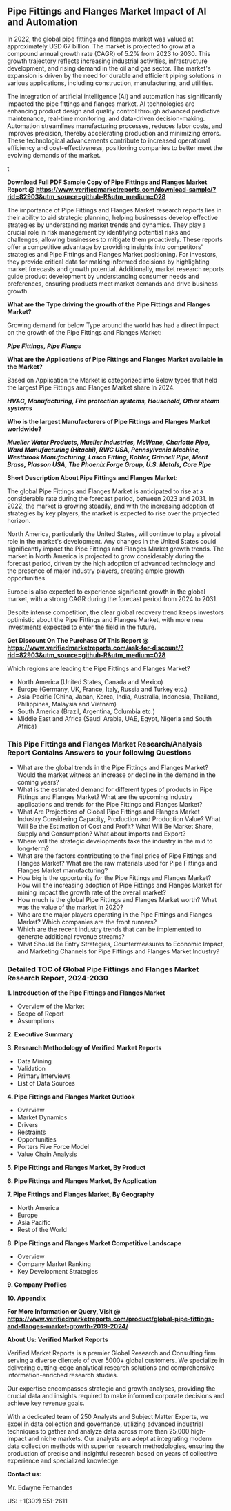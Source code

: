 <h2>Pipe Fittings and Flanges Market Impact of AI and Automation</h2><p>In 2022, the global pipe fittings and flanges market was valued at approximately USD 67 billion. The market is projected to grow at a compound annual growth rate (CAGR) of 5.2% from 2023 to 2030. This growth trajectory reflects increasing industrial activities, infrastructure development, and rising demand in the oil and gas sector. The market's expansion is driven by the need for durable and efficient piping solutions in various applications, including construction, manufacturing, and utilities.</p><p>The integration of artificial intelligence (AI) and automation has significantly impacted the pipe fittings and flanges market. AI technologies are enhancing product design and quality control through advanced predictive maintenance, real-time monitoring, and data-driven decision-making. Automation streamlines manufacturing processes, reduces labor costs, and improves precision, thereby accelerating production and minimizing errors. These technological advancements contribute to increased operational efficiency and cost-effectiveness, positioning companies to better meet the evolving demands of the market.</p>t</p><p id="" class=""><strong>Download Full PDF Sample Copy of Pipe Fittings and Flanges Market Report @ <a href="https://www.verifiedmarketreports.com/download-sample/?rid=82903&utm_source=github-R&utm_medium=028" target="_blank">https://www.verifiedmarketreports.com/download-sample/?rid=82903&utm_source=github-R&utm_medium=028</a></strong></p><p>The importance of&nbsp;Pipe Fittings and Flanges Market research reports lies in their ability to aid strategic planning, helping businesses develop effective strategies by understanding market trends and dynamics. They play a crucial role in risk management by identifying potential risks and challenges, allowing businesses to mitigate them proactively. These reports offer a competitive advantage by providing insights into competitors' strategies and Pipe Fittings and Flanges Market positioning. For investors, they provide critical data for making informed decisions by highlighting market forecasts and growth potential. Additionally, market research reports guide product development by understanding consumer needs and preferences, ensuring products meet market demands and drive business growth.</p><p><strong>What are the&nbsp;Type driving the growth of the Pipe Fittings and Flanges Market?</strong></p><p id="" class="">Growing demand for below Type around the world has had a direct impact on the growth of the Pipe Fittings and Flanges Market:</p><em><strong>Pipe Fittings, Pipe Flangs</strong></em></p><strong>What are the&nbsp;Applications&nbsp;of Pipe Fittings and Flanges Market available in the Market?</strong></p><p id="" class="">Based on Application the Market is categorized into Below types that held the largest Pipe Fittings and Flanges Market share In 2024.</p><em><strong>HVAC, Manufacturing, Fire protection systems, Household, Other steam systems</strong></em></p><strong>Who is the largest Manufacturers of Pipe Fittings and Flanges Market worldwide?</strong></p><p><em><strong>Mueller Water Products, Mueller Industries, McWane, Charlotte Pipe, Ward Manufacturing (Hitachi), RWC USA, Pennsylvania Machine, Westbrook Manufacturing, Lasco Fitting, Kohler, Grinnell Pipe, Merit Brass, Plasson USA, The Phoenix Forge Group, U.S. Metals, Core Pipe</strong></em></p><p id="" class=""><strong>Short Description About Pipe Fittings and Flanges Market:</strong></p><p>The global Pipe Fittings and Flanges Market is anticipated to rise at a considerable rate during the forecast period, between 2023 and 2031. In 2022, the market is growing steadily, and with the increasing adoption of strategies by key players, the market is expected to rise over the projected horizon.</p><p>North America, particularly the United States, will continue to play a pivotal role in the market's development. Any changes in the United States could significantly impact the Pipe Fittings and Flanges Market growth trends. The market in North America is projected to grow considerably during the forecast period, driven by the high adoption of advanced technology and the presence of major industry players, creating ample growth opportunities.</p><p>Europe is also expected to experience significant growth in the global market, with a strong CAGR during the forecast period from 2024 to 2031.</p><p>Despite intense competition, the clear global recovery trend keeps investors optimistic about the Pipe Fittings and Flanges Market, with more new investments expected to enter the field in the future.</p><p id="" class=""><strong>Get Discount On The Purchase Of This Report @ <a href="https://www.verifiedmarketreports.com/ask-for-discount/?rid=82903&utm_source=github-R&utm_medium=028" target="_blank">https://www.verifiedmarketreports.com/ask-for-discount/?rid=82903&utm_source=github-R&utm_medium=028</a></strong></p>Which regions are leading the Pipe Fittings and Flanges Market?</p><ul><li>North America (United States, Canada and Mexico)</li><li>Europe (Germany, UK, France, Italy, Russia and Turkey etc.)</li><li>Asia-Pacific (China, Japan, Korea, India, Australia, Indonesia, Thailand, Philippines, Malaysia and Vietnam)</li><li>South America (Brazil, Argentina, Columbia etc.)</li><li>Middle East and Africa (Saudi Arabia, UAE, Egypt, Nigeria and South Africa)</li></ul><h3 id="" class="">This Pipe Fittings and Flanges Market Research/Analysis Report Contains Answers to your following Questions</h3><ul><li>What are the global trends in the Pipe Fittings and Flanges Market? Would the market witness an increase or decline in the demand in the coming years?</li><li>What is the estimated demand for different types of products in Pipe Fittings and Flanges Market? What are the upcoming industry applications and trends for the Pipe Fittings and Flanges Market?</li><li>What Are Projections of Global Pipe Fittings and Flanges Market Industry Considering Capacity, Production and Production Value? What Will Be the Estimation of Cost and Profit? What Will Be Market Share, Supply and Consumption? What about imports and Export?</li><li>Where will the strategic developments take the industry in the mid to long-term?</li><li>What are the factors contributing to the final price of Pipe Fittings and Flanges Market? What are the raw materials used for Pipe Fittings and Flanges Market manufacturing?</li><li>How big is the opportunity for the Pipe Fittings and Flanges Market? How will the increasing adoption of Pipe Fittings and Flanges Market for mining impact the growth rate of the overall market?</li><li>How much is the global Pipe Fittings and Flanges Market worth? What was the value of the market In 2020?</li><li>Who are the major players operating in the Pipe Fittings and Flanges Market? Which companies are the front runners?</li><li>Which are the recent industry trends that can be implemented to generate additional revenue streams?</li><li>What Should Be Entry Strategies, Countermeasures to Economic Impact, and Marketing Channels for Pipe Fittings and Flanges Market Industry?</li></ul><h3 id="" class="">Detailed TOC of Global Pipe Fittings and Flanges Market Research Report, 2024-2030</h3><p id="" class=""><strong>1. Introduction of the Pipe Fittings and Flanges Market</strong></p><ul><li>Overview of the Market</li><li>Scope of Report</li><li>Assumptions</li></ul><p id="" class=""><strong>2. Executive Summary</strong></p><p id="" class=""><strong>3. Research Methodology of Verified Market Reports</strong></p><ul><li>Data Mining</li><li>Validation</li><li>Primary Interviews</li><li>List of Data Sources</li></ul><p id="" class=""><strong>4. Pipe Fittings and Flanges Market Outlook</strong></p><ul><li>Overview</li><li>Market Dynamics</li><li>Drivers</li><li>Restraints</li><li>Opportunities</li><li>Porters Five Force Model</li><li>Value Chain Analysis</li></ul><p id="" class=""><strong>5. Pipe Fittings and Flanges Market, By Product</strong></p><p id="" class=""><strong>6. Pipe Fittings and Flanges Market, By Application</strong></p><p id="" class=""><strong>7. Pipe Fittings and Flanges Market, By Geography</strong></p><ul><li>North America</li><li>Europe</li><li>Asia Pacific</li><li>Rest of the World</li></ul><p id="" class=""><strong>8. Pipe Fittings and Flanges Market Competitive Landscape</strong></p><ul><li>Overview</li><li>Company Market Ranking</li><li>Key Development Strategies</li></ul><p id="" class=""><strong>9. Company Profiles</strong></p><p id="" class=""><strong>10. Appendix</strong></p><p id="" class=""><strong>For More Information or Query, Visit @ <a href="https://www.verifiedmarketreports.com/product/global-pipe-fittings-and-flanges-market-growth-2019-2024/" target="_blank">https://www.verifiedmarketreports.com/product/global-pipe-fittings-and-flanges-market-growth-2019-2024/</a></strong></p><p id="" class=""><strong>About Us: Verified Market Reports</strong></p><p id="" class="">Verified Market Reports is a premier Global Research and Consulting firm serving a diverse clientele of over 5000+ global customers. We specialize in delivering cutting-edge analytical research solutions and comprehensive information-enriched research studies.</p><p id="" class="">Our expertise encompasses strategic and growth analyses, providing the crucial data and insights required to make informed corporate decisions and achieve key revenue goals.</p><p id="" class="">With a dedicated team of 250 Analysts and Subject Matter Experts, we excel in data collection and governance, utilizing advanced industrial techniques to gather and analyze data across more than 25,000 high-impact and niche markets. Our analysts are adept at integrating modern data collection methods with superior research methodologies, ensuring the production of precise and insightful research based on years of collective experience and specialized knowledge.</p><p id="" class=""><strong>Contact us:</strong></p><p id="" class="">Mr. Edwyne Fernandes</p><p id="" class="">US: +1(302) 551-2611</p>